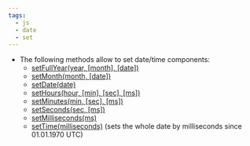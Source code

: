 ```yaml
---
tags:
  - js
  - date
  - set
---
```


- The following methods allow to set date/time components:
	- [setFullYear(year, [month], [date])](https://developer.mozilla.org/en-US/docs/Web/JavaScript/Reference/Global_Objects/Date/setFullYear)
	- [setMonth(month, [date])](https://developer.mozilla.org/en-US/docs/Web/JavaScript/Reference/Global_Objects/Date/setMonth)
	- [setDate(date)](https://developer.mozilla.org/en-US/docs/Web/JavaScript/Reference/Global_Objects/Date/setDate)
	- [setHours(hour, [min], [sec], [ms])](https://developer.mozilla.org/en-US/docs/Web/JavaScript/Reference/Global_Objects/Date/setHours)
	- [setMinutes(min, [sec], [ms])](https://developer.mozilla.org/en-US/docs/Web/JavaScript/Reference/Global_Objects/Date/setMinutes)
	- [setSeconds(sec, [ms])](https://developer.mozilla.org/en-US/docs/Web/JavaScript/Reference/Global_Objects/Date/setSeconds)
	- [setMilliseconds(ms)](https://developer.mozilla.org/en-US/docs/Web/JavaScript/Reference/Global_Objects/Date/setMilliseconds)
	- [setTime(milliseconds)](https://developer.mozilla.org/en-US/docs/Web/JavaScript/Reference/Global_Objects/Date/setTime) (sets the whole date by milliseconds since 01.01.1970 UTC)